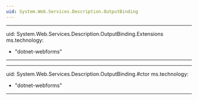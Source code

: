 ```yaml
---
uid: System.Web.Services.Description.OutputBinding
---
```


---
uid: System.Web.Services.Description.OutputBinding.Extensions
ms.technology: 
  - "dotnet-webforms"
---

---
uid: System.Web.Services.Description.OutputBinding.#ctor
ms.technology: 
  - "dotnet-webforms"
---
